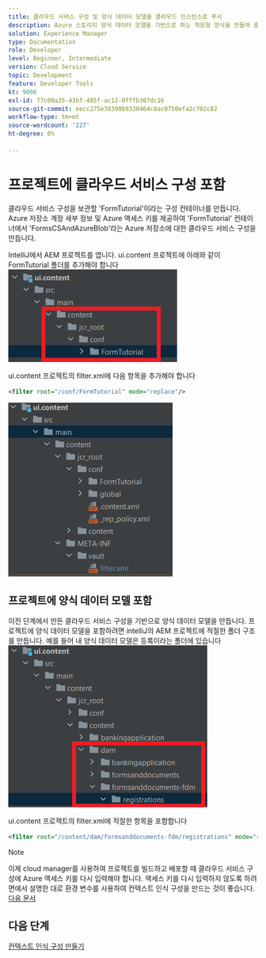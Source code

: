 ```yaml
---
title: 클라우드 서비스 구성 및 양식 데이터 모델을 클라우드 인스턴스로 푸시
description: Azure 스토리지 양식 데이터 모델을 기반으로 하는 적응형 양식을 만들어 클라우드 인스턴스에 푸시합니다.
solution: Experience Manager
type: Documentation
role: Developer
level: Beginner, Intermediate
version: Cloud Service
topic: Development
feature: Developer Tools
kt: 9006
exl-id: 77c00a35-43bf-485f-ac12-0fffb307dc16
source-git-commit: eecc275e38390b9330464c8ac0750efa2c702c82
workflow-type: tm+mt
source-wordcount: '227'
ht-degree: 0%

---
```


# 프로젝트에 클라우드 서비스 구성 포함

클라우드 서비스 구성을 보관할 &#39;FormTutorial&#39;이라는 구성 컨테이너를 만듭니다. Azure 저장소 계정 세부 정보 및 Azure 액세스 키를 제공하여 &#39;FormTutorial&#39; 컨테이너에서 &#39;FormsCSAndAzureBlob&#39;라는 Azure 저장소에 대한 클라우드 서비스 구성을 만듭니다.

IntelliJ에서 AEM 프로젝트를 엽니다. ui.content 프로젝트에 아래와 같이 FormTutorial 폴더를 추가해야 합니다
![cloud-services-configuration](assets/cloud-services-configuration.png)

ui.content 프로젝트의 filter.xml에 다음 항목을 추가해야 합니다

```xml
<filter root="/conf/FormTutorial" mode="replace"/>
```

![filter-xml](assets/ui-content-filter.png)

## 프로젝트에 양식 데이터 모델 포함

이전 단계에서 만든 클라우드 서비스 구성을 기반으로 양식 데이터 모델을 만듭니다. 프로젝트에 양식 데이터 모델을 포함하려면 intelliJ의 AEM 프로젝트에 적절한 폴더 구조를 만듭니다. 예를 들어 내 양식 데이터 모델은 등록이라는 폴더에 있습니다
![fdm-content](assets/ui-content-fdm.png)

ui.content 프로젝트의 filter.xml에 적절한 항목을 포함합니다

```xml
<filter root="/content/dam/formsanddocuments-fdm/registrations" mode="replace"/>
```


>[!NOTE]
>
>이제 cloud manager를 사용하여 프로젝트를 빌드하고 배포할 때 클라우드 서비스 구성에 Azure 액세스 키를 다시 입력해야 합니다. 액세스 키를 다시 입력하지 않도록 하려면에서 설명한 대로 환경 변수를 사용하여 컨텍스트 인식 구성을 만드는 것이 좋습니다. [다음 문서](./context-aware-fdm.md)

## 다음 단계

[컨텍스트 인식 구성 만들기](./context-aware-fdm.md)
